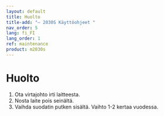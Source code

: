 ```yaml
---
layout: default
title: Huolto
title-add: "– 2030S Käyttöohjeet "
nav_order: 5
lang: fi_FI
lang_order: 1
ref: maintenance
product: m2030s
---
```


# Huolto

1. Ota virtajohto irti laitteesta. 
2. Nosta laite pois seinältä.
3. Vaihda suodatin putken sisältä. Vaihto 1-2 kertaa vuodessa.
